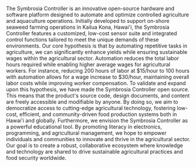 The Symbrosia Controller is an innovative open-source hardware and software platform designed to automate and optimize controlled agriculture and aquaculture operations. Initially developed to support on-shore seaweed farming operations in Kailua Kona, Hawai'i, the Symbrosia Controller features a customized, low-cost sensor suite and integrated control functions tailored to meet the unique demands of these environments.
Our core hypothesis is that by automating repetitive tasks in agriculture, we can significantly enhance yields while ensuring sustainable wages within the agricultural sector. Automation reduces the total labor hours required while enabling higher average wages for agricultural workers. For instance, reducing 200 hours of labor at $15/hour to 100 hours with automation allows for a wage increase to $30/hour, maintaining overall labor costs while improving worker compensation.
To validate and expand upon this hypothesis, we have made the Symbrosia Controller open source. This means that the product's source code, design documents, and content are freely accessible and modifiable by anyone. By doing so, we aim to democratize access to cutting-edge agricultural technology, fostering low-cost, efficient, and community-driven food production systems both in Hawai'i and globally.
Furthermore, we envision the Symbrosia Controller as a powerful educational tool. By promoting literacy in electronics, programming, and agricultural management, we hope to empower individuals and communities to innovate and thrive in the agricultural sector. Our goal is to create a robust, collaborative ecosystem where knowledge and technology are shared to drive sustainable agricultural practices and food security worldwide.

